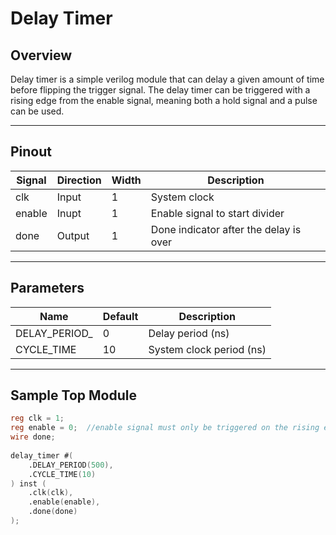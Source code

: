 # Delay Timer

## Overview
Delay timer is a simple verilog module that can delay a given amount of time before flipping the trigger signal. The delay timer can be triggered with a rising edge from the enable signal, meaning both a hold signal and a pulse can be used.

---

## Pinout

| Signal     | Direction | Width | Description                             |
|------------|-----------|-------|-----------------------------------------|
| clk        | Input     | 1     | System clock                            |
| enable     | Inupt     | 1     | Enable signal to start divider          |
| done       | Output    | 1     | Done indicator after the delay is over  |

---

## Parameters
| Name         | Default | Description              |
|--------------|---------|--------------------------|
| DELAY_PERIOD_| 0       | Delay period (ns)        |
| CYCLE_TIME   | 10      | System clock period (ns) |

---

## Sample Top Module
```verilog
reg clk = 1;
reg enable = 0;  //enable signal must only be triggered on the rising edge of the clock
wire done;
    
delay_timer #(
    .DELAY_PERIOD(500),
    .CYCLE_TIME(10)
) inst (
    .clk(clk),
    .enable(enable),
    .done(done)
);

